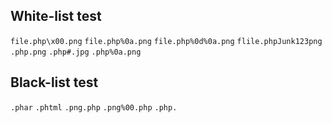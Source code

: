 ## White-list test

`file.php\x00.png`
`file.php%0a.png`
`file.php%0d%0a.png`
`flile.phpJunk123png`
`.php.png`
`.php#.jpg`
`.php%0a.png`

## Black-list test

`.phar`
`.phtml`
`.png.php`
`.png%00.php`
`.php.`
